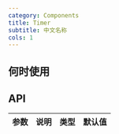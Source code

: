 ```yaml
---
category: Components
title: Timer
subtitle: 中文名称
cols: 1
---
```


## 何时使用

## API

| 参数 | 说明 | 类型 | 默认值 |
| ---- | ---- | ---- | ------ |

